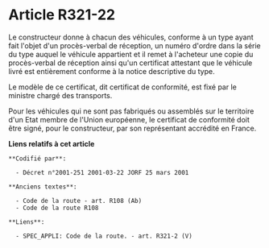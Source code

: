 # Article R321-22

Le constructeur donne à chacun des véhicules, conforme à un type ayant fait l'objet d'un procès-verbal de réception, un
numéro d'ordre dans la série du type auquel le véhicule appartient et il remet à l'acheteur une copie du procès-verbal de
réception ainsi qu'un certificat attestant que le véhicule livré est entièrement conforme à la notice descriptive du type.

Le modèle de ce certificat, dit certificat de conformité, est fixé par le ministre chargé des transports.

Pour les véhicules qui ne sont pas fabriqués ou assemblés sur le territoire d'un Etat membre de l'Union européenne, le
certificat de conformité doit être signé, pour le constructeur, par son représentant accrédité en France.

**Liens relatifs à cet article**

	**Codifié par**:

	  - Décret n°2001-251 2001-03-22 JORF 25 mars 2001

	**Anciens textes**:

	  - Code de la route - art. R108 (Ab)
	  - Code de la route R108

	**Liens**:

	  - SPEC_APPLI: Code de la route. - art. R321-2 (V)
